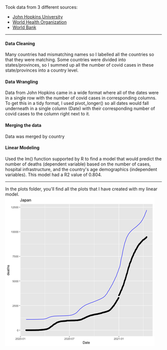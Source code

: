 Took data from 3 different sources: <br>
- [John Hopkins University](https://github.com/CSSEGISandData/COVID-19)
- [World Health Organization](https://apps.who.int/gho/data/view.main.HS07v)
- [World Bank](https://databank.worldbank.org/source/population-estimates-and-projections/Type/TABLE/preview/on#)

***

#### Data Cleaning
Many countries had mismatching names so I labelled all the countries so that they were matching. Some countries were divided into states/provinces, so I summed up all the number of covid cases in these state/provinces into a country level. 

#### Data Wrangling
Data from John Hopkins came in a wide format where all of the dates were in a single row with the number of covid cases in corresponding columns. To get this in a tidy format, I used pivot_longer() so all dates would fall underneath in a single column (Date) with their corresponding number of covid cases to the column right next to it.

#### Merging the data
Data was merged by country

#### Linear Modeling
Used the lm() function supported by R to find a model that would predict the number of deaths (dependent variable) based on the number of cases, hospital infrastructure, and the country's age demographics (independent variables). This model had a R2 value of 0.804.

***

In the plots folder, you'll find all the plots that I have created with my linear model.
![Japan linear model plot](https://github.com/naokishami/Classwork/blob/dc745033fcc43577f4d082bfd2687c3e459f5d69/375%20-%20Data%20Science/Covid/plots/Japan.png)
